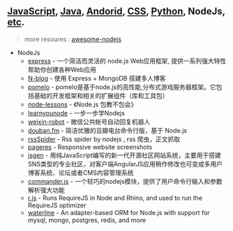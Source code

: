 ## [JavaScript](README.md), [Java](java.md), [Andorid](andorid.md), [CSS](css.md), [Python](python.md), NodeJs, [etc](miscellaneous.md).

> more resoures : [awesome-nodejs](https://github.com/sindresorhus/awesome-nodejs)  

+ NodeJs
  + [express](https://github.com/strongloop/express) - 一个简洁而灵活的 node.js Web应用框架, 提供一系列强大特性帮助你创建各种Web应用
  + [N-blog](https://github.com/nswbmw/N-blog) - 使用 Express + MongoDB 搭建多人博客
  + [pomelo](https://github.com/NetEase/pomelo)  - pomelo是基于node.js的高性能,分布式游戏服务器框架。它包括基础的开发框架和相关的扩展组件（库和工具包）
  + [node-lessons](https://github.com/alsotang/node-lessons) - 《Node.js 包教不包会》
  + [learnyounode](https://github.com/rvagg/learnyounode) - 一步一步学Nodejs
  + [weixin-robot](https://github.com/node-webot/weixin-robot) - 微信公共帐号自动回复机器人
  + [douban.fm](https://github.com/turingou/douban.fm) - 简洁优雅的豆瓣电台命令行版，基于 Node.js
  + [rssSpider](https://github.com/shanelau/rssSpider) - Rss spider by nodejs , rss 爬虫，正文抓取
  + [pageres](https://github.com/sindresorhus/pageres) - Responsive website screenshots
  + [jsgen](https://github.com/zensh/jsgen) - 用纯JavaScript编写的新一代开源社区网站系统，主要用于搭建SNS类型的专业社区，对客户端AngularJS应用稍作修改也可变成多用户博客系统、论坛或者CMS内容管理系统
  + [commander.js](https://github.com/tj/commander.js) - 一个轻巧的nodejs模块，提供了用户命令行输入和参数解析强大功能
  + [r.js](https://github.com/jrburke/r.js) - Runs RequireJS in Node and Rhino, and used to run the RequireJS optimizer  
  + [waterline](https://github.com/balderdashy/waterline) - An adapter-based ORM for Node.js with support for mysql, mongo, postgres, redis, and more  
